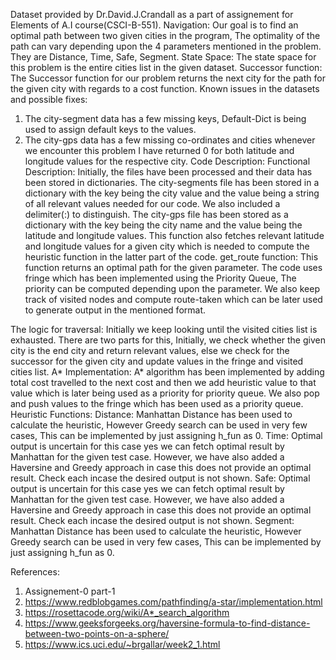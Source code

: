 Dataset provided by Dr.David.J.Crandall as a part of assignement for Elements of A.I course(CSCI-B-551).
Navigation: Our goal is to find an optimal path between two given cities in the program, The optimality of the path can vary depending upon the 4 parameters mentioned in the problem. They are Distance, Time, Safe, Segment. 
State Space: The state space for this problem is the entire cities list in the given dataset.
Successor function: The Successor function for our problem returns the next city for the path for the given city with regards to a cost function.
Known issues in the datasets and possible fixes:
1.	The city-segment data has a few missing keys, Default-Dict is being used to assign default keys to the values.
2.	The city-gps data has a few missing co-ordinates and cities whenever we encounter this problem I have returned 0 for both latitude and longitude values for the respective city.
Code Description:
Functional Description:
Initially, the files have been processed and their data has been stored in dictionaries.
The city-segments file has been stored in a dictionary with the key being the city value and the value being a string of all relevant values needed for our code. We also included a delimiter(:) to distinguish.
The city-gps file has been stored as a dictionary with the key being the city name and the value being the latitude and longitude values. This function also fetches relevant latitude and longitude values for a given city which is needed to compute the heuristic function in the latter part of the code.
get_route function:
This function returns an optimal path for the given parameter. The code uses fringe which has been implemented using the Priority Queue, The priority can be computed depending upon the parameter. We also keep track of visited nodes and compute route-taken which can be later used to generate output in the mentioned format.



The logic for traversal: Initially we keep looking until the visited cities list is exhausted.
There are two parts for this, Initially, we check whether the given city is the end city and return relevant values, else we check for the successor for the given city and update values in the fringe and visited cities list.
A* Implementation: A* algorithm has been implemented by adding total cost travelled to the next cost and then we add heuristic value to that value which is later being used as a priority for priority queue. We also pop and push values to the fringe which has been used as a priority queue.
Heuristic Functions:
Distance: Manhattan Distance has been used to calculate the heuristic, However Greedy search can be used in very few cases, This can be implemented by just assigning h_fun as 0.
Time:  Optimal output is uncertain for this case yes we can fetch optimal result by Manhattan for the given test case. However, we have also added a Haversine and  Greedy approach in case this does not provide an optimal result. Check each incase the desired output is not shown.
Safe: Optimal output is uncertain for this case yes we can fetch optimal result by Manhattan for the given test case. However, we have also added a Haversine and  Greedy approach in case this does not provide an optimal result. Check each incase the desired output is not shown.
Segment: Manhattan Distance has been used to calculate the heuristic, However Greedy search can be used in very few cases, This can be implemented by just assigning h_fun as 0.

References:
1.	Assignement-0 part-1
2.	https://www.redblobgames.com/pathfinding/a-star/implementation.html
3.	https://rosettacode.org/wiki/A*_search_algorithm
4.	https://www.geeksforgeeks.org/haversine-formula-to-find-distance-between-two-points-on-a-sphere/
5.	https://www.ics.uci.edu/~brgallar/week2_1.html

 




 




